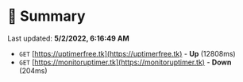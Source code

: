 # 📖 Summary
Last updated: **5/2/2022, 6:16:49 AM**

- `GET` [https://uptimerfree.tk](https://uptimerfree.tk) - **Up** (12808ms)
- `GET` [https://monitoruptimer.tk](https://monitoruptimer.tk) - **Down** (204ms)
